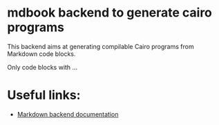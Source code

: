 # mdbook backend to generate cairo programs

This backend aims at generating compilable Cairo programs from
Markdown code blocks.

Only code blocks with ...




# Useful links:

- [Markdown backend documentation](https://rust-lang.github.io/mdBook/for_developers/backends.html)
